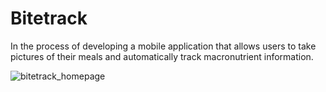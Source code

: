 # Bitetrack
In the process of developing a mobile application that allows users to take pictures of their meals and automatically track macronutrient information. 

![bitetrack_homepage](https://github.com/MelanieKent/cmd-f/assets/114884399/0b8bf126-18b6-4242-9cf0-cbe66240e48c)
